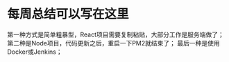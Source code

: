 # 每周总结可以写在这里
第一种方式是简单粗暴型，React项目需要复制粘贴，大部分工作是服务端做了；
第二种是Node项目，代码更新之后，重启一下PM2就结束了；
最后一种是使用Docker或Jenkins；
